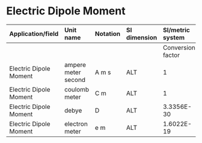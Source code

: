 # Electric Dipole Moment

| Application/field | Unit name | Notation | SI dimension | SI/metric system |  | English/US system |  |
| :--- | :--- | :--- | :--- | :--- | :--- | :--- | :--- |
|  |  |  |  | Conversion factor | Unit | Conversion factor | Unit |
| Electric Dipole Moment | ampere meter second | A m s | ALT | 1 | A m s |  |  |
| Electric Dipole Moment | coulomb meter | C m | ALT | 1 | A m s |  |  |
| Electric Dipole Moment | debye | D | ALT | 3.3356E-30 | A m s |  |  |
| Electric Dipole Moment | electron meter | e m | ALT | 1.6022E-19 | A m s |  |  |
